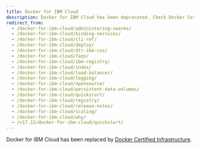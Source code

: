 ```yaml
---
title: Docker for IBM Cloud
description: Docker for IBM Cloud has been deprecated. Check Docker Certified Infrastructure
redirect_from:
  - /docker-for-ibm-cloud/administering-swarms/
  - /docker-for-ibm-cloud/binding-services/
  - /docker-for-ibm-cloud/cli-ref/
  - /docker-for-ibm-cloud/deploy/
  - /docker-for-ibm-cloud/dtr-ibm-cos/
  - /docker-for-ibm-cloud/faqs/
  - /docker-for-ibm-cloud/ibm-registry/
  - /docker-for-ibm-cloud/index/
  - /docker-for-ibm-cloud/load-balancer/
  - /docker-for-ibm-cloud/logging/
  - /docker-for-ibm-cloud/opensource/
  - /docker-for-ibm-cloud/persistent-data-volumes/
  - /docker-for-ibm-cloud/quickstart/
  - /docker-for-ibm-cloud/registry/
  - /docker-for-ibm-cloud/release-notes/
  - /docker-for-ibm-cloud/scaling/
  - /docker-for-ibm-cloud/why/
  - /v17.12/docker-for-ibm-cloud/quickstart/
---
```


Docker for IBM Cloud has been replaced by
[Docker Certified Infrastructure](/ee/supported-platforms.md).
